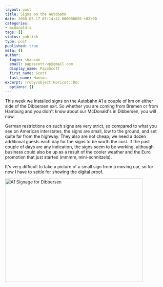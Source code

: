```yaml
---
layout: post
title: Signs on the Autobahn
date: 2008-05-17 07:14:42.000000000 +02:00
categories:
- mcdonald's
tags: []
status: publish
type: post
published: true
meta: {}
author:
  login: shanson
  email: papascott-wp@gmail.com
  display_name: PapaScott
  first_name: Scott
  last_name: Hanson
excerpt: !ruby/object:Hpricot::Doc
  options: {}
---
```

<p>This week we installed signs on the Autobahn A1 a couple of km on either side of the Dibbersen exit. So whether you are coming from Bremen or from Hamburg and you didn't know about our McDonald's in Dibbersen, you will now.</p>
<p>German restrictions on such signs are very strict, so compared to what you see on American interstates, the signs are small, low to the ground, and set quite far from the highway. They also are not cheap; we need a dozen additional guests each day for the signs to be worth the cost. If the past couple of days are any indication, the signs seem to be working, although business could also be up as a result of the cooler weather and the Euro promotion that just started (mmmm, mini-schnitzels).</p>
<p>It's very difficult to take a picture of a small sign from a moving car, so for now I have to settle for showing the digital proof.</p>
<p><img src="https://www.papascott.de/wordpress/wp-content/uploads/2008/05/a1signage.jpg" alt="A1 Signage for Dibbersen" border="0" width="450" height="338" /></p>
